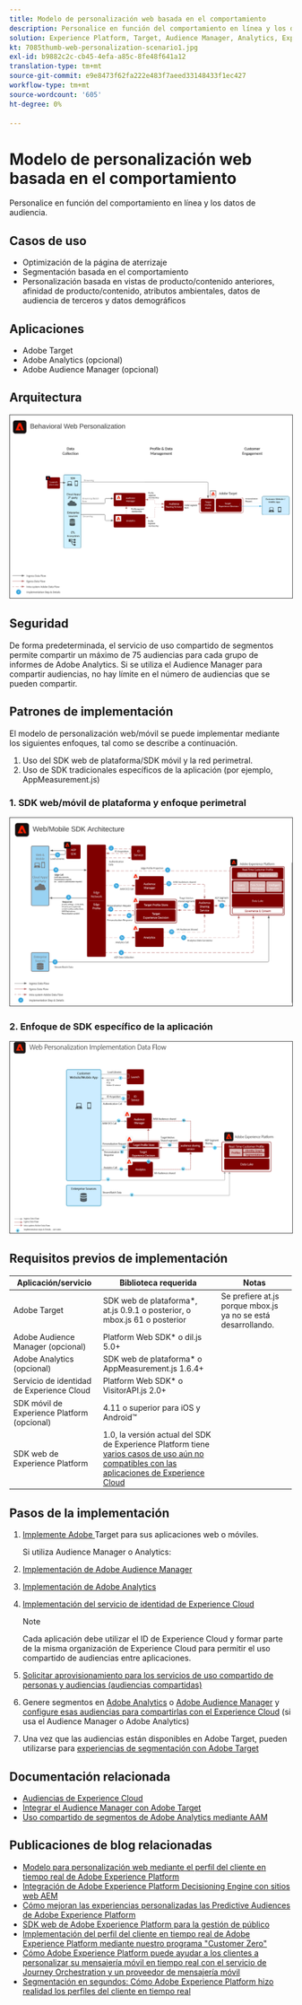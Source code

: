 ```yaml
---
title: Modelo de personalización web basada en el comportamiento
description: Personalice en función del comportamiento en línea y los datos de audiencia.
solution: Experience Platform, Target, Audience Manager, Analytics, Experience Cloud Services, Data Collection
kt: 7085thumb-web-personalization-scenario1.jpg
exl-id: b9882c2c-cb45-4efa-a85c-8fe48f641a12
translation-type: tm+mt
source-git-commit: e9e8473f62fa222e483f7aeed33148433f1ec427
workflow-type: tm+mt
source-wordcount: '605'
ht-degree: 0%

---
```


# Modelo de personalización web basada en el comportamiento

Personalice en función del comportamiento en línea y los datos de audiencia.

## Casos de uso

* Optimización de la página de aterrizaje
* Segmentación basada en el comportamiento
* Personalización basada en vistas de producto/contenido anteriores, afinidad de producto/contenido, atributos ambientales, datos de audiencia de terceros y datos demográficos

## Aplicaciones

* Adobe Target
* Adobe Analytics (opcional)
* Adobe Audience Manager (opcional)

## Arquitectura

<img src="assets/personalization.svg" alt="Arquitectura de referencia para el escenario de personalización web basada en el comportamiento" style="border:1px solid #4a4a4a" />


## Seguridad

De forma predeterminada, el servicio de uso compartido de segmentos permite compartir un máximo de 75 audiencias para cada grupo de informes de Adobe Analytics. Si se utiliza el Audience Manager para compartir audiencias, no hay límite en el número de audiencias que se pueden compartir. 

## Patrones de implementación

El modelo de personalización web/móvil se puede implementar mediante los siguientes enfoques, tal como se describe a continuación.

1. Uso del SDK web de plataforma/SDK móvil y la red perimetral.
1. Uso de SDK tradicionales específicos de la aplicación (por ejemplo, AppMeasurement.js)

### 1. SDK web/móvil de plataforma y enfoque perimetral

<img src="assets/websdkflow.svg" alt="Arquitectura de referencia para el SDK web de plataforma/SDK móvil y el enfoque de red perimetral" style="border:1px solid #4a4a4a" />

### 2. Enfoque de SDK específico de la aplicación

<img src="assets/appsdkflow.png" alt="Arquitectura de referencia para el Enfoque de SDK específico de la aplicación" style="border:1px solid #4a4a4a" />




## Requisitos previos de implementación

| Aplicación/servicio | Biblioteca requerida | Notas |
|---|---|---|
| Adobe Target | SDK web de plataforma*, at.js 0.9.1 o posterior, o mbox.js 61 o posterior | Se prefiere at.js porque mbox.js ya no se está desarrollando. |
| Adobe Audience Manager (opcional) | Platform Web SDK* o dil.js 5.0+ |  |
| Adobe Analytics (opcional) | SDK web de plataforma* o AppMeasurement.js 1.6.4+ |  |
| Servicio de identidad de Experience Cloud | Platform Web SDK* o VisitorAPI.js 2.0+ |  |
| SDK móvil de Experience Platform (opcional) | 4.11 o superior para iOS y Android™ |  |
| SDK web de Experience Platform | 1.0, la versión actual del SDK de Experience Platform tiene [varios casos de uso aún no compatibles con las aplicaciones de Experience Cloud](https://github.com/adobe/alloy/projects/5) |  |

## Pasos de la implementación

1. [Implemente Adobe ](https://experienceleague.adobe.com/docs/target/using/implement-target/implementing-target.html) Target para sus aplicaciones web o móviles.

   Si utiliza Audience Manager o Analytics:

1. [Implementación de Adobe Audience Manager](https://experienceleague.adobe.com/docs/audience-manager/user-guide/implementation-integration-guides/implement-audience-manager.html)
1. [Implementación de Adobe Analytics](https://experienceleague.adobe.com/docs/analytics/implementation/home.html)
1. [Implementación del servicio de identidad de Experience Cloud](https://experienceleague.adobe.com/docs/id-service/using/implementation/implementation-guides.html)

   >[!NOTE]
   >
   >Cada aplicación debe utilizar el ID de Experience Cloud y formar parte de la misma organización de Experience Cloud para permitir el uso compartido de audiencias entre aplicaciones.

1. [Solicitar aprovisionamiento para los servicios de uso compartido de personas y audiencias (audiencias compartidas)](https://www.adobe.com/go/audiences)
1. Genere segmentos en [Adobe Analytics](https://experienceleague.adobe.com/docs/analytics/components/segmentation/segmentation-workflow/seg-build.html) o [Adobe Audience Manager](https://experienceleague.adobe.com/docs/audience-manager/user-guide/features/segments/segment-builder.html) y [configure esas audiencias para compartirlas con el Experience Cloud](https://experienceleague.adobe.com/docs/analytics/components/segmentation/segmentation-workflow/seg-publish.html) (si usa el Audience Manager o Adobe Analytics)
1. Una vez que las audiencias están disponibles en Adobe Target, pueden utilizarse para [experiencias de segmentación con Adobe Target](https://experienceleague.adobe.com/docs/target/using/audiences/target.html)

## Documentación relacionada

* [Audiencias de Experience Cloud](https://experienceleague.adobe.com/docs/core-services/interface/audiences/audience-library.html)
* [Integrar el Audience Manager con Adobe Target](https://experienceleague.adobe.com/docs/audience-manager/user-guide/implementation-integration-guides/integration-other-solutions/aam-target-integration.html)
* [Uso compartido de segmentos de Adobe Analytics mediante AAM](https://experienceleague.adobe.com/docs/analytics/components/segmentation/segmentation-workflow/seg-publish.html)


## Publicaciones de blog relacionadas

* [Modelo para personalización web mediante el perfil del cliente en tiempo real de Adobe Experience Platform](https://medium.com/adobetech/blueprint-for-web-personalization-using-adobe-experience-platform-real-time-customer-profile-fef2ce7a4b2f)
* [Integración de Adobe Experience Platform Decisioning Engine con sitios web AEM](https://jaeness.medium.com/integrating-adobe-experience-platform-decisioning-engine-with-aem-websites-9c222acd12e2)
* [Cómo mejoran las experiencias personalizadas las Predictive Audiences de Adobe Experience Platform](https://medium.com/adobetech/how-adobe-experience-platform-predictive-audiences-improves-personalized-experiences-1f75a60cb7a3)
* [SDK web de Adobe Experience Platform para la gestión de público](https://medium.com/adobetech/adobe-experience-platform-web-sdk-for-audience-management-751fa6d063bc)
* [Implementación del perfil del cliente en tiempo real de Adobe Experience Platform mediante nuestro programa &quot;Customer Zero&quot;](https://medium.com/adobetech/implementing-adobe-experience-platform-real-time-customer-profile-through-our-customer-zero-32e7cd952896)
* [Cómo Adobe Experience Platform puede ayudar a los clientes a personalizar su mensajería móvil en tiempo real con el servicio de Journey Orchestration y un proveedor de mensajería móvil](https://medium.com/adobetech/how-adobe-experience-platform-helped-a-client-personalize-their-mobile-messaging-in-real-time-with-7d634aefa098)
* [Segmentación en segundos: Cómo Adobe Experience Platform hizo realidad los perfiles del cliente en tiempo real](https://medium.com/adobetech/segmentation-in-seconds-how-adobe-experience-platform-made-real-time-customer-profiles-a-reality-a7a8552b0847)
